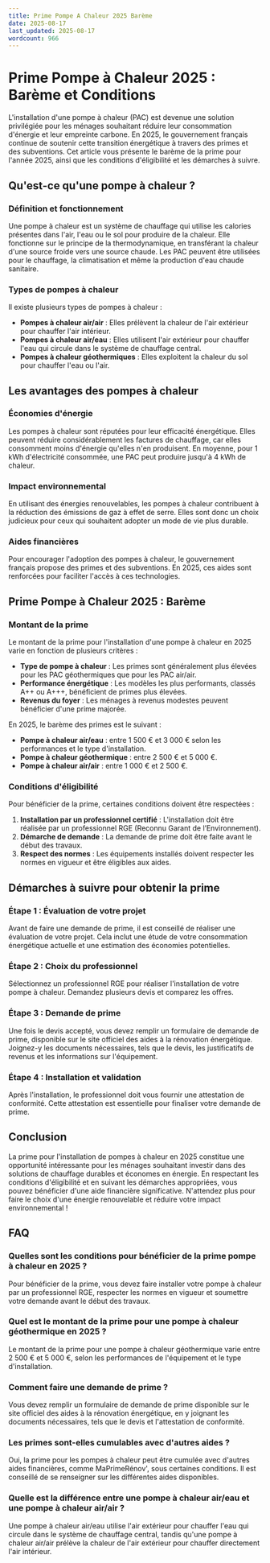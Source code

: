 ```yaml
---
title: Prime Pompe A Chaleur 2025 Barème
date: 2025-08-17
last_updated: 2025-08-17
wordcount: 966
---
```


# Prime Pompe à Chaleur 2025 : Barème et Conditions

L'installation d'une pompe à chaleur (PAC) est devenue une solution privilégiée pour les ménages souhaitant réduire leur consommation d'énergie et leur empreinte carbone. En 2025, le gouvernement français continue de soutenir cette transition énergétique à travers des primes et des subventions. Cet article vous présente le barème de la prime pour l'année 2025, ainsi que les conditions d'éligibilité et les démarches à suivre.

## Qu'est-ce qu'une pompe à chaleur ?

### Définition et fonctionnement

Une pompe à chaleur est un système de chauffage qui utilise les calories présentes dans l'air, l'eau ou le sol pour produire de la chaleur. Elle fonctionne sur le principe de la thermodynamique, en transférant la chaleur d'une source froide vers une source chaude. Les PAC peuvent être utilisées pour le chauffage, la climatisation et même la production d'eau chaude sanitaire.

### Types de pompes à chaleur

Il existe plusieurs types de pompes à chaleur :

- **Pompes à chaleur air/air** : Elles prélèvent la chaleur de l'air extérieur pour chauffer l'air intérieur.
- **Pompes à chaleur air/eau** : Elles utilisent l'air extérieur pour chauffer l'eau qui circule dans le système de chauffage central.
- **Pompes à chaleur géothermiques** : Elles exploitent la chaleur du sol pour chauffer l'eau ou l'air.

## Les avantages des pompes à chaleur

### Économies d'énergie

Les pompes à chaleur sont réputées pour leur efficacité énergétique. Elles peuvent réduire considérablement les factures de chauffage, car elles consomment moins d'énergie qu'elles n'en produisent. En moyenne, pour 1 kWh d'électricité consommée, une PAC peut produire jusqu'à 4 kWh de chaleur.

### Impact environnemental

En utilisant des énergies renouvelables, les pompes à chaleur contribuent à la réduction des émissions de gaz à effet de serre. Elles sont donc un choix judicieux pour ceux qui souhaitent adopter un mode de vie plus durable.

### Aides financières

Pour encourager l'adoption des pompes à chaleur, le gouvernement français propose des primes et des subventions. En 2025, ces aides sont renforcées pour faciliter l'accès à ces technologies.

## Prime Pompe à Chaleur 2025 : Barème

### Montant de la prime

Le montant de la prime pour l'installation d'une pompe à chaleur en 2025 varie en fonction de plusieurs critères :

- **Type de pompe à chaleur** : Les primes sont généralement plus élevées pour les PAC géothermiques que pour les PAC air/air.
- **Performance énergétique** : Les modèles les plus performants, classés A++ ou A+++, bénéficient de primes plus élevées.
- **Revenus du foyer** : Les ménages à revenus modestes peuvent bénéficier d'une prime majorée.

En 2025, le barème des primes est le suivant :

- **Pompe à chaleur air/eau** : entre 1 500 € et 3 000 € selon les performances et le type d'installation.
- **Pompe à chaleur géothermique** : entre 2 500 € et 5 000 €.
- **Pompe à chaleur air/air** : entre 1 000 € et 2 500 €.

### Conditions d'éligibilité

Pour bénéficier de la prime, certaines conditions doivent être respectées :

1. **Installation par un professionnel certifié** : L'installation doit être réalisée par un professionnel RGE (Reconnu Garant de l’Environnement).
2. **Démarche de demande** : La demande de prime doit être faite avant le début des travaux.
3. **Respect des normes** : Les équipements installés doivent respecter les normes en vigueur et être éligibles aux aides.

## Démarches à suivre pour obtenir la prime

### Étape 1 : Évaluation de votre projet

Avant de faire une demande de prime, il est conseillé de réaliser une évaluation de votre projet. Cela inclut une étude de votre consommation énergétique actuelle et une estimation des économies potentielles.

### Étape 2 : Choix du professionnel

Sélectionnez un professionnel RGE pour réaliser l'installation de votre pompe à chaleur. Demandez plusieurs devis et comparez les offres.

### Étape 3 : Demande de prime

Une fois le devis accepté, vous devez remplir un formulaire de demande de prime, disponible sur le site officiel des aides à la rénovation énergétique. Joignez-y les documents nécessaires, tels que le devis, les justificatifs de revenus et les informations sur l'équipement.

### Étape 4 : Installation et validation

Après l'installation, le professionnel doit vous fournir une attestation de conformité. Cette attestation est essentielle pour finaliser votre demande de prime.

## Conclusion

La prime pour l'installation de pompes à chaleur en 2025 constitue une opportunité intéressante pour les ménages souhaitant investir dans des solutions de chauffage durables et économes en énergie. En respectant les conditions d'éligibilité et en suivant les démarches appropriées, vous pouvez bénéficier d'une aide financière significative. N'attendez plus pour faire le choix d'une énergie renouvelable et réduire votre impact environnemental !

## FAQ

### Quelles sont les conditions pour bénéficier de la prime pompe à chaleur en 2025 ?

Pour bénéficier de la prime, vous devez faire installer votre pompe à chaleur par un professionnel RGE, respecter les normes en vigueur et soumettre votre demande avant le début des travaux.

### Quel est le montant de la prime pour une pompe à chaleur géothermique en 2025 ?

Le montant de la prime pour une pompe à chaleur géothermique varie entre 2 500 € et 5 000 €, selon les performances de l'équipement et le type d'installation.

### Comment faire une demande de prime ?

Vous devez remplir un formulaire de demande de prime disponible sur le site officiel des aides à la rénovation énergétique, en y joignant les documents nécessaires, tels que le devis et l'attestation de conformité.

### Les primes sont-elles cumulables avec d'autres aides ?

Oui, la prime pour les pompes à chaleur peut être cumulée avec d'autres aides financières, comme MaPrimeRénov', sous certaines conditions. Il est conseillé de se renseigner sur les différentes aides disponibles.

### Quelle est la différence entre une pompe à chaleur air/eau et une pompe à chaleur air/air ?

Une pompe à chaleur air/eau utilise l'air extérieur pour chauffer l'eau qui circule dans le système de chauffage central, tandis qu'une pompe à chaleur air/air prélève la chaleur de l'air extérieur pour chauffer directement l'air intérieur.